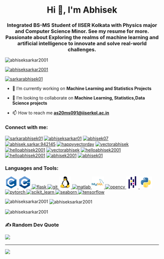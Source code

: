 <h1 align="center">Hi 👋, I'm Abhisek</h1>
<h3 align="center">Integrated BS-MS Student of IISER Kolkata with Physics major and Computer Science Minor. See my resume for more. Passionate about Exploring the realms of machine learning and artificial intelligence to innovate and solve real-world challenges.</h3>

<p align="left"> <img src="https://komarev.com/ghpvc/?username=abhiseksarkar2001&label=Profile%20views&color=0e75b6&style=flat" alt="abhiseksarkar2001" /> </p>

<p align="left"> <a href="https://github.com/ryo-ma/github-profile-trophy"><img src="https://github-profile-trophy.vercel.app/?username=abhiseksarkar2001" alt="abhiseksarkar2001" /></a> </p>

<p align="left"> <a href="https://twitter.com/sarkarabhisek01" target="blank"><img src="https://img.shields.io/twitter/follow/sarkarabhisek01?logo=twitter&style=for-the-badge" alt="sarkarabhisek01" /></a> </p>

- 🔭 I’m currently working on **Machine Learning and Statistics Projects**

- 👯 I’m looking to collaborate on **Machine Learning, Statistics,Data Science projects**

- 📫 How to reach me **as20ms091@iiserkol.ac.in**

<h3 align="left">Connect with me:</h3>
<p align="left">
<a href="https://twitter.com/sarkarabhisek01" target="blank"><img align="center" src="https://raw.githubusercontent.com/rahuldkjain/github-profile-readme-generator/master/src/images/icons/Social/twitter.svg" alt="sarkarabhisek01" height="30" width="40" /></a>
<a href="https://linkedin.com/in/abhiseksarkar01" target="blank"><img align="center" src="https://raw.githubusercontent.com/rahuldkjain/github-profile-readme-generator/master/src/images/icons/Social/linked-in-alt.svg" alt="abhiseksarkar01" height="30" width="40" /></a>
<a href="https://kaggle.com/abhisek07" target="blank"><img align="center" src="https://raw.githubusercontent.com/rahuldkjain/github-profile-readme-generator/master/src/images/icons/Social/kaggle.svg" alt="abhisek07" height="30" width="40" /></a>
<a href="https://fb.com/abhisek.sarkar.942145" target="blank"><img align="center" src="https://raw.githubusercontent.com/rahuldkjain/github-profile-readme-generator/master/src/images/icons/Social/facebook.svg" alt="abhisek.sarkar.942145" height="30" width="40" /></a>
<a href="https://instagram.com/happyvectorday" target="blank"><img align="center" src="https://raw.githubusercontent.com/rahuldkjain/github-profile-readme-generator/master/src/images/icons/Social/instagram.svg" alt="happyvectorday" height="30" width="40" /></a>
<a href="https://www.codechef.com/users/vectorabhisek" target="blank"><img align="center" src="https://cdn.jsdelivr.net/npm/simple-icons@3.1.0/icons/codechef.svg" alt="vectorabhisek" height="30" width="40" /></a>
<a href="https://www.hackerrank.com/helloabhisek2001" target="blank"><img align="center" src="https://raw.githubusercontent.com/rahuldkjain/github-profile-readme-generator/master/src/images/icons/Social/hackerrank.svg" alt="helloabhisek2001" height="30" width="40" /></a>
<a href="https://codeforces.com/profile/vectorabhisek" target="blank"><img align="center" src="https://raw.githubusercontent.com/rahuldkjain/github-profile-readme-generator/master/src/images/icons/Social/codeforces.svg" alt="vectorabhisek" height="30" width="40" /></a>
<a href="https://www.leetcode.com/helloabhisek2001" target="blank"><img align="center" src="https://raw.githubusercontent.com/rahuldkjain/github-profile-readme-generator/master/src/images/icons/Social/leet-code.svg" alt="helloabhisek2001" height="30" width="40" /></a>
<a href="https://www.hackerearth.com/helloabhisek2001" target="blank"><img align="center" src="https://raw.githubusercontent.com/rahuldkjain/github-profile-readme-generator/master/src/images/icons/Social/hackerearth.svg" alt="helloabhisek2001" height="30" width="40" /></a>
<a href="https://auth.geeksforgeeks.org/user/abhisek2001" target="blank"><img align="center" src="https://raw.githubusercontent.com/rahuldkjain/github-profile-readme-generator/master/src/images/icons/Social/geeks-for-geeks.svg" alt="abhisek2001" height="30" width="40" /></a>
<a href="https://www.topcoder.com/members/abhisek01" target="blank"><img align="center" src="https://raw.githubusercontent.com/rahuldkjain/github-profile-readme-generator/master/src/images/icons/Social/topcoder.svg" alt="abhisek01" height="30" width="40" /></a>
</p>

<h3 align="left">Languages and Tools:</h3>
<p align="left"> <a href="https://www.cprogramming.com/" target="_blank" rel="noreferrer"> <img src="https://raw.githubusercontent.com/devicons/devicon/master/icons/c/c-original.svg" alt="c" width="40" height="40"/> </a> <a href="https://www.w3schools.com/cpp/" target="_blank" rel="noreferrer"> <img src="https://raw.githubusercontent.com/devicons/devicon/master/icons/cplusplus/cplusplus-original.svg" alt="cplusplus" width="40" height="40"/> </a> <a href="https://flask.palletsprojects.com/" target="_blank" rel="noreferrer"> <img src="https://www.vectorlogo.zone/logos/pocoo_flask/pocoo_flask-icon.svg" alt="flask" width="40" height="40"/> </a> <a href="https://git-scm.com/" target="_blank" rel="noreferrer"> <img src="https://www.vectorlogo.zone/logos/git-scm/git-scm-icon.svg" alt="git" width="40" height="40"/> </a> <a href="https://www.linux.org/" target="_blank" rel="noreferrer"> <img src="https://raw.githubusercontent.com/devicons/devicon/master/icons/linux/linux-original.svg" alt="linux" width="40" height="40"/> </a> <a href="https://www.mathworks.com/" target="_blank" rel="noreferrer"> <img src="https://upload.wikimedia.org/wikipedia/commons/2/21/Matlab_Logo.png" alt="matlab" width="40" height="40"/> </a> <a href="https://www.mysql.com/" target="_blank" rel="noreferrer"> <img src="https://raw.githubusercontent.com/devicons/devicon/master/icons/mysql/mysql-original-wordmark.svg" alt="mysql" width="40" height="40"/> </a> <a href="https://opencv.org/" target="_blank" rel="noreferrer"> <img src="https://www.vectorlogo.zone/logos/opencv/opencv-icon.svg" alt="opencv" width="40" height="40"/> </a> <a href="https://pandas.pydata.org/" target="_blank" rel="noreferrer"> <img src="https://raw.githubusercontent.com/devicons/devicon/2ae2a900d2f041da66e950e4d48052658d850630/icons/pandas/pandas-original.svg" alt="pandas" width="40" height="40"/> </a> <a href="https://www.python.org" target="_blank" rel="noreferrer"> <img src="https://raw.githubusercontent.com/devicons/devicon/master/icons/python/python-original.svg" alt="python" width="40" height="40"/> </a> <a href="https://pytorch.org/" target="_blank" rel="noreferrer"> <img src="https://www.vectorlogo.zone/logos/pytorch/pytorch-icon.svg" alt="pytorch" width="40" height="40"/> </a> <a href="https://scikit-learn.org/" target="_blank" rel="noreferrer"> <img src="https://upload.wikimedia.org/wikipedia/commons/0/05/Scikit_learn_logo_small.svg" alt="scikit_learn" width="40" height="40"/> </a> <a href="https://seaborn.pydata.org/" target="_blank" rel="noreferrer"> <img src="https://seaborn.pydata.org/_images/logo-mark-lightbg.svg" alt="seaborn" width="40" height="40"/> </a> <a href="https://www.tensorflow.org" target="_blank" rel="noreferrer"> <img src="https://www.vectorlogo.zone/logos/tensorflow/tensorflow-icon.svg" alt="tensorflow" width="40" height="40"/> </a> </p>

<p><img align="left" src="https://github-readme-stats.vercel.app/api/top-langs?username=abhiseksarkar2001&show_icons=true&locale=en&layout=compact" alt="abhiseksarkar2001" /></p>

<p>&nbsp;<img align="center" src="https://github-readme-stats.vercel.app/api?username=abhiseksarkar2001&show_icons=true&locale=en" alt="abhiseksarkar2001" /></p>

<p><img align="center" src="https://github-readme-streak-stats.herokuapp.com/?user=abhiseksarkar2001&" alt="abhiseksarkar2001" /></p>



### ✍️ Random Dev Quote
![](https://quotes-github-readme.vercel.app/api?type=horizontal&theme=tokyonight)


---
[![](https://visitcount.itsvg.in/api?id=abhiseksarkar2001&icon=0&color=6)](https://visitcount.itsvg.in)

<!-- Proudly created with GPRM ( https://gprm.itsvg.in ) -->
